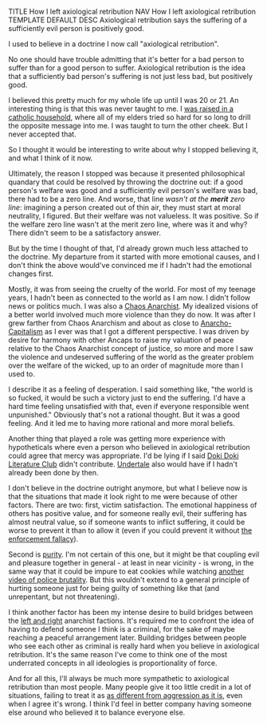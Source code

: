 TITLE How I left axiological retribution
NAV How I left axiological retribution
TEMPLATE DEFAULT
DESC Axiological retribution says the suffering of a sufficiently evil person is positively good.

I used to believe in a doctrine I now call "axiological retribution".

No one should have trouble admitting that it's better for a bad person to suffer than for a good person to suffer. Axiological retribution is the idea that a sufficiently bad person's suffering is not just less bad, but positively good.

I believed this pretty much for my whole life up until I was 20 or 21. An interesting thing is that this was never taught to me. I [was raised in a catholic household](apostasy), where all of my elders tried so hard for so long to drill the opposite message into me. I was taught to turn the other cheek. But I never accepted that.

So I thought it would be interesting to write about why I stopped believing it, and what I think of it now.

Ultimately, the reason I stopped was because it presented philosophical quandary that could be resolved by throwing the doctrine out: if a good person's welfare was good and a sufficiently evil person's welfare was bad, there had to be a zero line. And worse, that line _wasn't at the **merit** zero line_: imagining a person created out of thin air, they must start at moral neutrality, I figured. But their welfare was not valueless. It was positive. So if the welfare zero line wasn't at the merit zero line, where was it and why? There didn't seem to be a satisfactory answer.

But by the time I thought of that, I'd already grown much less attached to the doctrine. My departure from it started with more emotional causes, and I don't think the above would've convinced me if I hadn't had the emotional changes first.

Mostly, it was from seeing the cruelty of the world. For most of my teenage years, I hadn't been as connected to the world as I am now. I didn't follow news or politics much. I was also a [Chaos Anarchist](anarchism_conversion). My idealized visions of a better world involved much more violence than they do now. It was after I grew farther from Chaos Anarchism and about as close to [Anarcho-Capitalism](/argument/faction_ancap) as I ever was that I got a different perspective. I was driven by desire for harmony with other Ancaps to raise my valuation of peace relative to the Chaos Anarchist concept of justice, so more and more I saw the violence and undeserved suffering of the world as the greater problem over the welfare of the wicked, up to an order of magnitude more than I used to.

I describe it as a feeling of desperation. I said something like, "the world is so fucked, it would be such a victory just to end the suffering. I'd have a hard time feeling unsatisfied with that, even if everyone responsible went unpunished." Obviously that's not a rational thought. But it was a good feeling. And it led me to having more rational and more moral beliefs.

Another thing that played a role was getting more experience with hypotheticals where even a person who believed in axiological retribution could agree that mercy was appropriate. I'd be lying if I said [Doki Doki Literature Club](/reviews/ddlc) didn't contribute. [Undertale](/reviews/undertale) also would have if I hadn't already been done by then.

I don't believe in the doctrine outright anymore, but what I believe now is that the situations that made it look right to me were because of other factors. There are two: first, victim satisfaction. The emotional happiness of others has positive value, and for someone really evil, their suffering has almost neutral value, so if someone wants to inflict suffering, it could be worse to prevent it than to allow it (even if you could prevent it without [the enforcement fallacy](/protaognism/enforcement)).

Second is [purity](/protagonism/virtues). I'm not certain of this one, but it might be that coupling evil and pleasure together in general - at least in near vicinity - is wrong, in the same way that it could be impure to eat cookies while watching [another video of police brutality](https://twitter.com/DerenicByrd/status/1257983272111374338). But this wouldn't extend to a general principle of hurting someone just for being guilty of something like that (and unrepentant, but not threatening).

I think another factor has been my intense desire to build bridges between the [left and right](/protagonism/left_right) anarchist factions. It's required me to confront the idea of having to defend someone I think is a criminal, for the sake of maybe reaching a peaceful arrangement later. Building bridges between people who see each other as criminal is really hard when you believe in axiological retribution. It's the same reason I've come to think one of the most underrated concepts in all ideologies is proportionality of force.

And for all this, I'll always be much more sympathetic to axiological retribution than most people. Many people give it too little credit in a lot of situations, failing to treat it as [as different from aggression as it is](https://yujiri.xyz/protagonism/retribution#retaliation-stops-being-different-from-aggression-as-soon-as-the-threat-is-gone), even when I agree it's wrong. I think I'd feel in better company having someone else around who believed it to balance everyone else.

